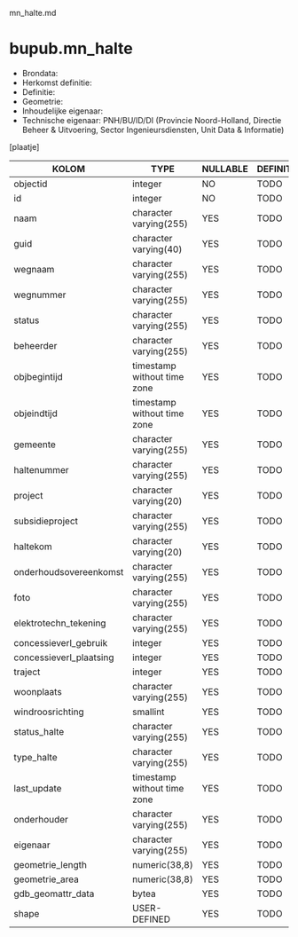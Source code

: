 mn_halte.md

# bupub.mn_halte


* Brondata: 
* Herkomst definitie: 
* Definitie: 
* Geometrie: 
* Inhoudelijke eigenaar: 
* Technische eigenaar: PNH/BU/ID/DI (Provincie Noord-Holland, Directie Beheer & Uitvoering, Sector Ingenieursdiensten, Unit Data & Informatie)

[plaatje]


|KOLOM                            |TYPE                       |NULLABLE|DEFINITIE|
|------                           |----                       |-----   |-----    |
|objectid                         |integer                    |NO      |TODO|
|id                               |integer                    |NO      |TODO|
|naam                             |character varying(255)     |YES     |TODO|
|guid                             |character varying(40)      |YES     |TODO|
|wegnaam                          |character varying(255)     |YES     |TODO|
|wegnummer                        |character varying(255)     |YES     |TODO|
|status                           |character varying(255)     |YES     |TODO|
|beheerder                        |character varying(255)     |YES     |TODO|
|objbegintijd                     |timestamp without time zone|YES     |TODO|
|objeindtijd                      |timestamp without time zone|YES     |TODO|
|gemeente                         |character varying(255)     |YES     |TODO|
|haltenummer                      |character varying(255)     |YES     |TODO|
|project                          |character varying(20)      |YES     |TODO|
|subsidieproject                  |character varying(255)     |YES     |TODO|
|haltekom                         |character varying(20)      |YES     |TODO|
|onderhoudsovereenkomst           |character varying(255)     |YES     |TODO|
|foto                             |character varying(255)     |YES     |TODO|
|elektrotechn_tekening            |character varying(255)     |YES     |TODO|
|concessieverl_gebruik            |integer                    |YES     |TODO|
|concessieverl_plaatsing          |integer                    |YES     |TODO|
|traject                          |integer                    |YES     |TODO|
|woonplaats                       |character varying(255)     |YES     |TODO|
|windroosrichting                 |smallint                   |YES     |TODO|
|status_halte                     |character varying(255)     |YES     |TODO|
|type_halte                       |character varying(255)     |YES     |TODO|
|last_update                      |timestamp without time zone|YES     |TODO|
|onderhouder                      |character varying(255)     |YES     |TODO|
|eigenaar                         |character varying(255)     |YES     |TODO|
|geometrie_length                 |numeric(38,8)              |YES     |TODO|
|geometrie_area                   |numeric(38,8)              |YES     |TODO|
|gdb_geomattr_data                |bytea                      |YES     |TODO|
|shape                            |USER-DEFINED               |YES     |TODO|
